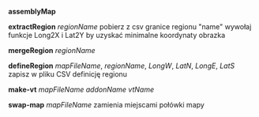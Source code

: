 **assemblyMap**


**extractRegion** *regionName*
pobierz z csv granice regionu "name"
wywołaj funkcje Long2X i Lat2Y by uzyskać minimalne koordynaty obrazka

**mergeRegion** *regionName*


**defineRegion** *mapFileName*, *regionName*, *LongW*, *LatN*, *LongE*, *LatS*
zapisz w pliku CSV definicję regionu

**make-vt** *mapFileName* *addonName* *vtName*

**swap-map** *mapFileName*
zamienia miejscami połówki mapy
